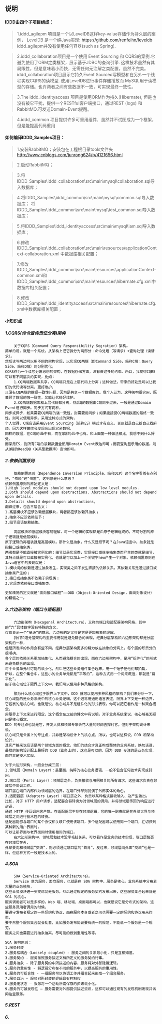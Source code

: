 说明
---
#### IDDD由四个子项目组成：

>1.iddd_agilepm 项目是一个以LevelDB这样key-value存储作为持久层的案例，
    LevelDB 是一个纯Java实现: https://github.com/renfeihn/leveldb
    iddd_agilepm并没有使用任何容器(such as Spring).

>2.iddd_collaboration项目是一个使用 Event Sourcing 和
    CQRS的案例.它避免使用了ORM之类框架，展示基于JDBC的查询引擎.
    这样技术虽然有其局限性，但是意味着小而快，无需任何元注解之类配置，虽然不完美。
    iddd_collaboration项目展示它持久Event Sourced写模型和在另外一个线程实现CQRS的读模型.
    使用LevelDB进行事件存储播放而 MySQL用于读模型的存储。也许两者之间有些数据不一致，可实现最终一致性。

>3.The iddd_identityaccess 项目是使用ORM作为持久(Hibernate),
    但是也没有被它干扰，提供一个RESTful客户端接口，通过REST (logs)
    和 RabbitMQ.可发送Domain-Event提醒。

>4.iddd_common 项目提供许多可重用组件，虽然并不试图成为一个框架，但是能提高代码重用


#### 如何编译IDDD_Samples项目：
>1.安装RabbitMQ；安装包在工程根目录tools文件夹
    http://www.cnblogs.com/junrong624/p/4121656.html

>2.启动RabbitMQ；

>3.将IDDD_Samples\iddd_collaboration\src\main\mysql\collaboration.sql导入数据库；

>4.将IDDD_Samples\iddd_common\src\main\mysql\common.sql导入数据库；
  将IDDD_Samples\iddd_common\src\main\mysql\test_common.sql导入数据库；

>5.将IDDD_Samples\iddd_identityaccess\src\main\mysql\iam.sql导入数据库；

>6.修改IDDD_Samples\iddd_collaboration\src\main\resources\applicationContext-collaboration.xml
中数据库相关配置；

>7.修改IDDD_Samples\iddd_common\src\main\resources\applicationContext-common.xml和
      IDDD_Samples\iddd_common\src\main\resources\hibernate.cfg.xml中数据库相关配置；

>8.修改IDDD_Samples\iddd_identityaccess\src\main\resources\hibernate.cfg.xml中数据库相关配置；

#### 小知识点

##### 1.CQRS(命令查询责任分离)架构
        关于CQRS（Command Query Responsibility Segration）架构。
    简单的说，就是一个系统，从架构上把它拆分为两部分：命令处理（写请求）+查询处理（读请求）。
    然后读写两边可以用不同的架构实现，以实现CQ两端（即Command Side，简称C端；Query Side，简称Q端）的分别优化。
    CQRS作为一个读写分离思想的架构，在数据存储方面，没有做过多的约束。所以，我觉得CQRS可以有不同层次的实现，比如：
        1.CQ两端数据库共享，CQ两端只是在上层代码上分离；这种做法，带来的好处是可以让我们的代码读写分离，更好维护，
    且没有CQ两端的数据一致性问题，因为是共享一个数据库的。我个人认为，这种架构很实用，既兼顾了数据的强一致性，又能让代码好维护。
        2.CQ两端数据库和上层代码都分离，然后Q的数据由C端同步过来，一般是通过Domain Event进行同步。同步方式有两种，
    同步或异步，如果需要CQ两端的强一致性，则需要用同步；如果能接受CQ两端数据的最终一致性，则可以使用异步。采用这种方式的架构，
    个人觉得，C端应该采用Event Sourcing（简称ES）模式才有意义，否则就是自己给自己找麻烦。因为这样做你会发现会出现冗余数据，
    同样的数据，在C端的db中有，而在Q端的db中也有。和上面第一种做法相比，我想不到什么好处。
    而采用ES，则所有C端的最新数据全部用Domain Event表达即可；而要查询显示用的数据，则从Q端的ReadDB（关系型数据库）查询即可。

##### 2.依赖倒置原则

        依赖倒置原则（Dependence Inversion Principle，简称DIP）这个名字看着有点别扭，“依赖”还“倒置”，这到底是什么意思？
    依赖倒置原则的原始定义是：
    1.High level modules should not depend upon low level modules.
    2.Both should depend upon abstractions. Abstractions should not depend upon details.
    3.Details should depend upon abstractions。
    翻译过来，包含三层含义：
    1.高层模块不应该依赖低层模块，两者都应该依赖其抽象；
    2.抽象不应该依赖细节；
    3.细节应该依赖抽象。

        高层模块和低层模块容易理解，每一个逻辑的实现都是由原子逻辑组成的，不可分割的原子逻辑就是低层模块，
    原子逻辑的再组装就是高层模块。那什么是抽象，什么又是细节呢？在Java语言中，抽象就是指接口或抽象类，
    两者都是不能直接被实例化的；细节就是实现类，实现接口或继承抽象类而产生的类就是细节，
    其特点就是可以直接被实例化，也就是可以加上一个关键字new产生一个对象。依赖倒置原则在Java语言中的表现就是：
    1.模块间的依赖是通过抽象发生，实现类之间不发生直接的依赖关系，其依赖关系是通过接口或抽象类产生的；
    2.接口或抽象类不依赖于实现类；
    3.实现类依赖接口或抽象类。

    更加精简的定义就是“面向接口编程”——OOD（Object-Oriented Design，面向对象设计）的精髓之一。

##### 3.六边形架构（端口与适配器）

        六边形架构（Hexagonal Architecture），又称为端口和适配器架构风格，其中的“六”具体数字没有特殊的含义，
    仅仅表示一个“量级”的意思，六边形的定义只是方便更加形象的理解。
        我们知道分层架构的重要作用就是避免耦合的出现，经典分层架构和六边形架构都是分层架构的一种，
    但是所发挥的作用会有些不同，经典分层架构更多的精力放在抽象的分离上，每个层的职责分的很明确，
    各个层的依赖关系更加抽象化，从而避免耦合的出现，而在六边形架构中，是用“组件化”的形式来避免耦合的出现，
    每个业务单元尽可能的最小化，然后把这些业务组件集合起来，用一个锤子把他们都拍扁，
    所以，在整个集合中，这些小的业务单元都是“平等的”，这种方式用一个词来概括，那就是“扁平化”。
    由于核心域位于限界上下文中，我们可以使用多种风格的架构。

        那为什么核心域位于限界上下文中，DDD 就可以使用多种风格的架构？我们来分析一下，
    核心域指的是业务系统中的核心业务逻辑，这个通常用通用语言表述，限界上下文是一种边界，
    它包裹的是核心域，也就是说，核心域并不是组件化的形式表现，你可以把它看作是一种聚合概念，
    用限界上下文来进行限定，这个概念在之前的博文中有说明。对于业务系统来说，核心域毫无疑问是核心概念，
    DDD 的专注点也就是它，开发人员和领域专家会花大量的时间去探讨它，但对于架构设计来说，
    核心域只是业务上的专注点，并非是架构设计上的核心点，所以，也可以这样说，DDD 和架构设计，
    其实严格来说应该是两个领域方面的概念，他们的结合才真正构成整体的业务系统，换句话说，
    最烂的架构设计配上最好的 DDD（业务上的），这也是可以的，因为 DDD 专注的是业务实现，而并非是技术实现。

    对于六边形架构，一般会分成三层：
    1.领域层（Domain Layer）：最里面，纯粹的核心业务逻辑，一般不包含任何技术实现或引用。
    2.端口层（Ports Layer）：领域层之外，负责接收与用例相关的所有请求，这些请求负责在领域层中协调工作。
    端口层在端口内部作为领域层的边界，在端口外部则扮演了外部实体的角色。
    3.适配器层（Adapters Layer）：端口层之外，负责以某种格式接收输入、及产生输出。
    比如，对于 HTTP 用户请求，适配器会将转换为对领域层的调用，并将领域层传回的响应进行封送，
    通过 HTTP 传回调用客户端。在适配器层不存在领域逻辑，它的唯一职责就是在外部世界与领域层之间进行技术性的转换。
    适配器能够与端口的某个协议相关联并使用该端口，多个适配器可以使用同一个端口，在切换到某种新的用户界面时，
    可以让新界面与老界面同时使用相同的端口。
        在六边形架构中，领域层和技术没半毛钱关系，可以看作是业务的技术实现，端口层包裹在领域层在外，
    外部要向和领域层“交流”，则必须通过端口层的“首肯”，反过来，领域层向外面“交流”也是一样，但这种方式一般是技术上的。

##### 4.SOA

        SOA（Service-Oriented Architecture）。
        Service 意为服务，面向服务，也就是在 SOA 架构中，服务是核心。业务系统中分布着大量的业务模块，
    这些业务模块进一步提炼就是服务，然后通过规定的服务契约发布出来，这些服务集合起来就是 SOA 的核心，
    服务调用者可以是多样的，Web 端、移动端、桌面端都可以，也就是说它是分布式的架构，这些服务调用者调用的时候，
    要遵守发布者规定的一些契约和协议，而在服务本身或者之间也需要一定的契约和协议用来约束，
    要不然整个服务集合就会乱套，比如服务发布协议要有统一的规范，不能说一个服务是一个规范，
    服务之间也需要进行抽象抽离，尽可能的做到重用性等等。

    SOA 架构原则：
    1.服务封装
    2.服务松耦合（Loosely coupled）- 服务之间的关系最小化，只是互相知道。
    3.服务契约 - 服务按照服务描述文档所定义的服务契约行事。
    4.服务抽象 - 除了服务契约中所描述的内容，服务将对外部隐藏逻辑。
    5.服务的重用性 - 将逻辑分布在不同的服务中，以提高服务的重用性。
    6.服务的可组合性 - 一组服务可以协调工作并组合起来形成一个组合服务。
    7.服务自治 – 服务对所封装的逻辑具有控制权
    8.服务无状态 – 服务将一个活动所需保存的资讯最小化。
    9.服务的可被发现性 – 服务需要对外部提供描述资讯，这样可以通过现有的发现机制发现并访问这些服务。


##### 5.REST

##### 6.
